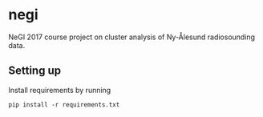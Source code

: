 # negi
NeGI 2017 course project on cluster analysis of Ny-Ålesund radiosounding data.

## Setting up
Install requirements by running
```
pip install -r requirements.txt
```
